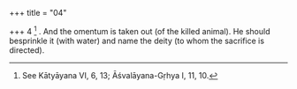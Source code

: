 +++
title = "04"

+++
4 [^4] . And the omentum is taken out (of the killed animal). He should besprinkle it (with water) and name the deity (to whom the sacrifice is directed).


[^4]:  See Kātyāyana VI, 6, 13; Āśvalāyana-Gṛhya I, 11, 10.

